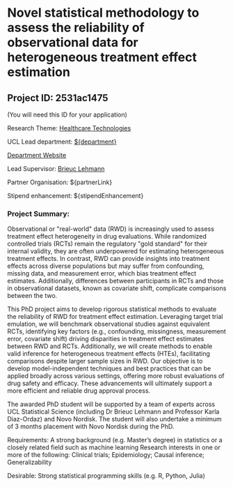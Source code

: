 # Novel statistical methodology to assess the reliability of observational data for heterogeneous treatment effect estimation

## Project ID: **2531ac1475**
(You will need this ID for your application)

Research Theme: [Healthcare Technologies](../themes/healthcare-technologies.md)

UCL Lead department: [${department}](../departments/statistical-science.md)

[Department Website](https://www.ucl.ac.uk/statistics)

Lead Supervisor: [Brieuc Lehmann](https://profiles.ucl.ac.uk/87500)

Partner Organisation: ${partnerLink}

Stipend enhancement: ${stipendEnhancement}

### Project Summary:

Observational or "real-world" data (RWD) is increasingly used to assess treatment effect heterogeneity in drug evaluations. While randomized controlled trials (RCTs) remain the regulatory "gold standard" for their internal validity, they are often underpowered for estimating heterogeneous treatment effects. In contrast, RWD can provide insights into treatment effects across diverse populations but may suffer from confounding, missing data, and measurement error, which bias treatment effect estimates. Additionally, differences between participants in RCTs and those in observational datasets, known as covariate shift, complicate comparisons between the two.

This PhD project aims to develop rigorous statistical methods to evaluate the reliability of RWD for treatment effect estimation. Leveraging target trial emulation, we will benchmark observational studies against equivalent RCTs, identifying key factors (e.g., confounding, missingness, measurement error, covariate shift) driving disparities in treatment effect estimates between RWD and RCTs. Additionally, we will create methods to enable valid inference for heterogeneous treatment effects (HTEs), facilitating comparisons despite larger sample sizes in RWD. Our objective is to develop model-independent techniques and best practices that can be applied broadly across various settings, offering more robust evaluations of drug safety and efficacy. These advancements will ultimately support a more efficient and reliable drug approval process.

The awarded PhD student will be supported by a team of experts across UCL Statistical Science (including Dr Brieuc Lehmann and Professor Karla Diaz-Ordaz) and Novo Nordisk. The student will also undertake a minimum of 3 months placement with Novo Nordisk during the PhD.

Requirements:
A strong background (e.g. Master’s degree) in statistics or a closely related field such as machine learning
Research interests in one or more of the following:
Clinical trials; Epidemiology; Causal inference; Generalizability

Desirable:
Strong statistical programming skills (e.g. R, Python, Julia)
